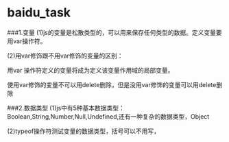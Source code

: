 # baidu_task
###1.变量
(1)js的变量是松散类型的，可以用来保存任何类型的数据。定义变量要用var操作符。

(2)用var修饰跟不用var修饰的变量的区别：

用var 操作符定义的变量将成为定义该变量作用域的局部变量。

使用var修饰的变量不可以用delete删除，但是没用var修饰的变量可以用delete删除
  
###2.数据类型
(1)js中有5种基本数据类型：Boolean,String,Number,Null,Undefined,还有一种复杂的数据类型，Object

(2)typeof操作符测试变量的数据类型，括号可以不用写，



